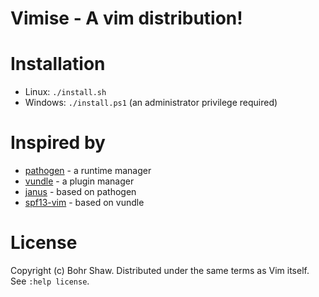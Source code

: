 # Vimise - A vim distribution!

# Installation
 * Linux: `./install.sh`
 * Windows: `./install.ps1` (an administrator privilege required)

# Inspired by
 * [pathogen](https://github.com/tpope/vim-pathogen) - a runtime manager
 * [vundle](https://github.com/gmarik/vundle) - a plugin manager
 * [janus](https://github.com/carlhuda/janus) - based on pathogen
 * [spf13-vim](https://github.com/spf13/spf13-vim) - based on vundle

# License
Copyright (c) Bohr Shaw. Distributed under the same terms as Vim itself. See `:help license`.
